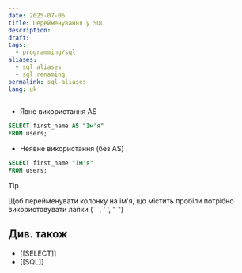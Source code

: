```yaml
---
date: 2025-07-06
title: Перейменування у SQL
description: 
draft: 
tags:
  - programming/sql
aliases:
  - sql aliases
  - sql renaming
permalink: sql-aliases
lang: uk
---
```


- Явне використання AS

```sql
SELECT first_name AS "Ім'я"
FROM users;
```

-  Неявне використання (без AS)

```sql
SELECT first_name "Ім'я"
FROM users;
```

> [!tip]
> Щоб перейменувати колонку на ім'я, що містить пробіли потрібно використовувати лапки (\` \`, ' ', " ")

## Див. також

- [[SELECT]]
- [[SQL]]